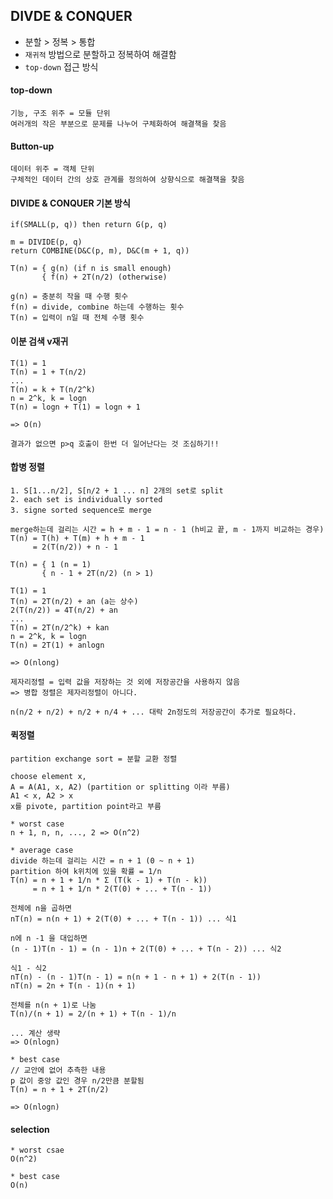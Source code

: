 ## DIVDE & CONQUER
* 분할 > 정복 > 통합 
* `재귀적` 방법으로 분할하고 정복하여 해결함 
* `top-down` 접근 방식 

#### top-down
```text
기능, 구조 위주 = 모듈 단위
여러개의 작은 부분으로 문제를 나누어 구체화하여 해결책을 찾음
```

#### Button-up
```text
데이터 위주 = 객체 단위
구체적인 데이터 간의 상호 관계를 정의하여 상향식으로 해결책을 찾음 
```

#### DIVIDE & CONQUER 기본 방식
```text
if(SMALL(p, q)) then return G(p, q)

m = DIVIDE(p, q)
return COMBINE(D&C(p, m), D&C(m + 1, q))
```
```text
T(n) = { g(n) (if n is small enough)
       { f(n) + 2T(n/2) (otherwise)
       
g(n) = 충분히 작을 때 수행 횟수
f(n) = divide, combine 하는데 수행하는 횟수 
T(n) = 입력이 n일 때 전체 수행 횟수
```

#### 이분 검색 v재귀
```text
T(1) = 1
T(n) = 1 + T(n/2)
...
T(n) = k + T(n/2^k)
n = 2^k, k = logn
T(n) = logn + T(1) = logn + 1

=> O(n)
```
```text
결과가 없으면 p>q 호출이 한번 더 일어난다는 것 조심하기!!
```

#### 합병 정렬
```text
1. S[1...n/2], S[n/2 + 1 ... n] 2개의 set로 split
2. each set is individually sorted
3. signe sorted sequence로 merge
```
```text
merge하는데 걸리는 시간 = h + m - 1 = n - 1 (h비교 끝, m - 1까지 비교하는 경우)
T(n) = T(h) + T(m) + h + m - 1
     = 2(T(n/2)) + n - 1

T(n) = { 1 (n = 1)
       { n - 1 + 2T(n/2) (n > 1)
       
T(1) = 1
T(n) = 2T(n/2) + an (a는 상수)
2(T(n/2)) = 4T(n/2) + an
...
T(n) = 2T(n/2^k) + kan
n = 2^k, k = logn
T(n) = 2T(1) + anlogn

=> O(nlong)
```
```text
제자리정렬 = 입력 값을 저장하는 것 외에 저장공간을 사용하지 않음
=> 병합 정렬은 제자리정렬이 아니다.

n(n/2 + n/2) + n/2 + n/4 + ... 대락 2n정도의 저장공간이 추가로 필요하다.
```

#### 퀵정렬
```text
partition exchange sort = 분할 교환 정렬

choose element x,
A = A(A1, x, A2) (partition or splitting 이라 부름)
A1 < x, A2 > x 
x를 pivote, partition point라고 부름 
```

```text
* worst case
n + 1, n, n, ..., 2 => O(n^2)

* average case 
divide 하는데 걸리는 시간 = n + 1 (0 ~ n + 1)
partition 하여 k위치에 있을 확률 = 1/n
T(n) = n + 1 + 1/n * Σ (T(k - 1) + T(n - k))
     = n + 1 + 1/n * 2(T(0) + ... + T(n - 1))
     
전체에 n을 곱하면
nT(n) = n(n + 1) + 2(T(0) + ... + T(n - 1)) ... 식1

n에 n -1 을 대입하면 
(n - 1)T(n - 1) = (n - 1)n + 2(T(0) + ... + T(n - 2)) ... 식2

식1 - 식2
nT(n) - (n - 1)T(n - 1) = n(n + 1 - n + 1) + 2(T(n - 1))
nT(n) = 2n + T(n - 1)(n + 1)

전체를 n(n + 1)로 나눔
T(n)/(n + 1) = 2/(n + 1) + T(n - 1)/n

... 계산 생략
=> O(nlogn)

* best case
// 교안에 없어 추측한 내용
p 값이 중앙 값인 경우 n/2만큼 분할됨
T(n) = n + 1 + 2T(n/2)

=> O(nlogn)
```

#### selection
```text
* worst csae
O(n^2)

* best case
O(n)
```